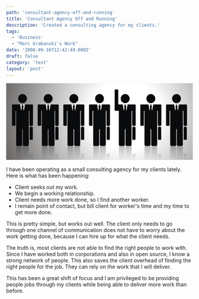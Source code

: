 ```yaml
---
path: 'consultant-agency-off-and-running'
title: 'Consultant Agency Off and Running'
description: 'Created a consulting agency for my clients.'
tags:
  - 'Business'
  - "Marc Grabanski's Work"
date: '2008-09-16T12:42:49.000Z'
draft: false
category: 'test'
layout: 'post'
---
```


![](consultants.jpg)

I have been operating as a small consulting agency for my clients lately. Here is what has been happening:

- Client seeks out my work.
- We begin a working relationship.
- Client needs more work done, so I find another worker.
- I remain point of contact, but bill client for worker's time and my time to get more done.

This is pretty simple, but works out well. The client only needs to go through one channel of communication does not have to worry about the work getting done, because I can hire up for what the client needs.

The truth is, most clients are not able to find the right people to work with. Since I have worked both in corporations and also in open source, I know a strong network of people. This also saves the client overhead of finding the right people for the job. They can rely on the work that I will deliver.

This has been a great shift of focus and I am privileged to be providing people jobs through my clients while being able to deliver more work than before.
